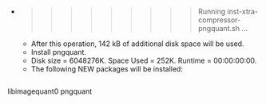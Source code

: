 * >>>>>>>>> Running inst-xtra-compressor-pngquant.sh ...
  * After this operation, 142 kB of additional disk space will be used.
  * Install pngquant.
  * Disk size = 6048276K. Space Used = 252K. Runtime = 00:00:00:00.
  * The following NEW packages will be installed:
  ```bash
libimagequant0 pngquant
  ```
